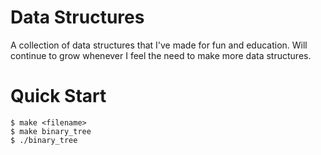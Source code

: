 # Data Structures

A collection of data structures that I've made for fun and education. Will continue to grow whenever I feel the need to make more data structures.

# Quick Start

``` console
$ make <filename>
$ make binary_tree
$ ./binary_tree
```
